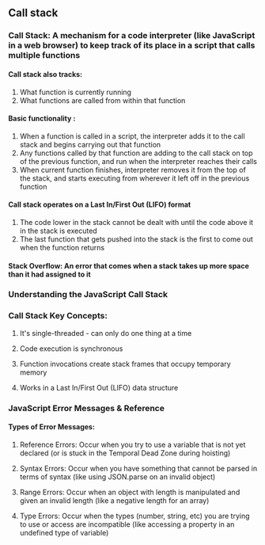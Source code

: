 ## Call stack
### Call Stack: A mechanism for a code interpreter (like JavaScript in a web browser) to keep track of its place in a script that calls multiple functions
#### Call stack also tracks:
1. What function is currently running
2. What functions are called from within that function
#### Basic functionality :
1. When a function is called in a script, the interpreter adds it to the call stack and begins carrying out that function
2. Any functions called by that function are adding to the call stack on top of the previous function, and run when the interpreter reaches their calls
3. When current function finishes, interpreter removes it from the top of the stack, and starts executing from wherever it left off in the previous function
#### Call stack operates on a Last In/First Out (LIFO) format
1. The code lower in the stack cannot be dealt with until the code above it in the stack is executed
2. The last function that gets pushed into the stack is the first to come out when the function returns
#### Stack Overflow: An error that comes when a stack takes up more space than it had assigned to it

### Understanding the JavaScript Call Stack
### Call Stack Key Concepts:
1. It's single-threaded - can only do one thing at a time

2. Code execution is synchronous

3. Function invocations create stack frames that occupy temporary memory

4. Works in a Last In/First Out (LIFO) data structure
### JavaScript Error Messages & Reference
#### Types of Error Messages:
1. Reference Errors: Occur when you try to use a variable that is not yet declared (or is stuck in the Temporal Dead Zone during hoisting)

2. Syntax Errors: Occur when you have something that cannot be parsed in terms of syntax (like using JSON.parse on an invalid object)

3. Range Errors: Occur when an object with length is manipulated and given an invalid length (like a negative length for an array)

4. Type Errors: Occur when the types (number, string, etc) you are trying to use or access are incompatible (like accessing a property in an undefined type of variable)
